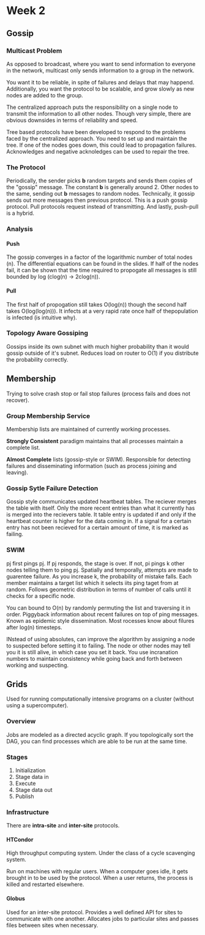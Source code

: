 # Week 2

## Gossip

### Multicast Problem 

As opposed to broadcast, where you want to send information to everyone in the network, multicast only sends information to a group in the network.

You want it to be reliable, in spite of failures and delays that may happend. Additionally, you want the protocol to be scalable, and grow slowly as new nodes are added to the group. 

The centralized approach puts the responsibility on a single node to transmit the information to all other nodes. Though very simple, there are obvious downsides in terms of reliability and speed.

Tree based protocols have been developed to respond to the problems faced by the centralized approach. You need to set up and maintain the tree. If one of the nodes goes down, this could lead to propagation failures. Acknowledges and negative acknoledges can be used to repair the tree.

### The Protocol

Periodically, the sender picks **b** random targets and sends them copies of the "gossip" message. The constant **b** is generally around 2. Other nodes to the same, sending out **b** messages to random nodes. Technically, it gossip sends out more messages then previous protocol. This is a push gossip protocol. Pull protocols request instead of transmitting. And lastly, push-pull is a hybrid.

### Analysis

#### Push

The gossip converges in a factor of the logarithmic number of total nodes (n). The differential equations can be found in the slides. If half of the nodes fail, it can be shown that the time required to propogate all messages is still bounded by log (clog(n) -> 2clog(n)).

#### Pull

The first half of propogation still takes O(log(n)) though the second half takes O(log(log(n))). It infects at a very rapid rate once half of thepopulation is infected (is intuitive why).

### Topology Aware Gossiping

Gossips inside its own subnet with much higher probability than it would gossip outside of it's subnet. Reduces load on router to O(1) if you distribute the probability correctly. 

## Membership

Trying to solve crash stop or fail stop failures (process fails and does not recover).

### Group Membership Service

Membership lists are maintained of currently working processes. 

**Strongly Consistent** paradigm maintains that all processes maintain a complete list. 

**Almost Complete** lists (gossip-style or SWIM). Responsible for detecting failures and disseminating information (such as process joining and leaving).

### Gossip Sytle Failure Detection

Gossip style communicates updated heartbeat tables. The reciever merges the table with itself. Only the more recent entries than what it currently has is merged into the recievers table. It table entry is updated if and only if the heartbeat counter is higher for the data coming in. If a signal for a certain entry has not been recieved for a certain amount of time, it is marked as failing.

### SWIM

pj first pings pj. If pj responds, the stage is over. If not, pi pings k other nodes telling them to ping pj. Spatially and temporally, attempts are made to guarentee failure. As you increase k, the probability of mistake falls. Each member maintains a target list which it selects iits ping taget from at random. Follows geometric distribution in terms of number of calls until it checks for a specific node.

You can bound to O(n) by randomly permuting the list and traversing it in order. Piggyback information about recent failures on top of ping messages. Known as epidemic style dissemination. Most rocesses know about filures after log(n) timesteps.

INstead of using absolutes, can improve the algorithm by assigning a node to suspected before setting it to failing. The node or other nodes may tell you it is still alive, in which case you set it back. You use incranation numbers to maintain consistency while going back and forth between working and suspecting.

## Grids

Used for running computationally intensive programs on a cluster (without using a supercomputer). 

### Overview

Jobs are modeled as a directed acyclic graph. If you topologically sort the DAG, you can find processes which are able to be run at the same time. 

### Stages

1) Initialization
2) Stage data in 
3) Execute
4) Stage data out
5) Publish

### Infrastructure

There are **intra-site** and **inter-site** protocols.

#### HTCondor

High throughput computing system. Under the class of a cycle scavenging system.
 
Run on machines with regular users. When a computer goes idle, it gets brought in to be used by the protocol. When a user returns, the process is killed and restarted elsewhere.

#### Globus

Used for an inter-site protocol. Provides a well defined API for sites to communicate with one another. Allocates jobs to particular sites and passes files between sites when necessary.




